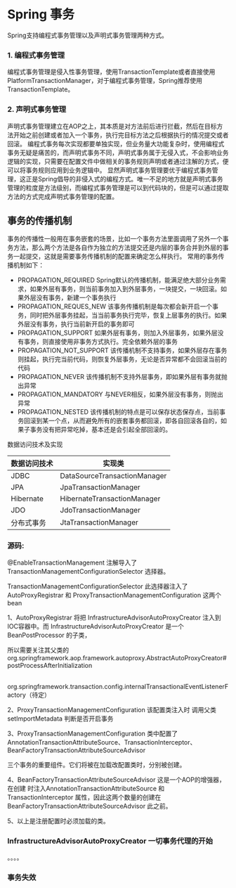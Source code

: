 # Spring 事务

Spring支持编程式事务管理以及声明式事务管理两种方式。

### 1. 编程式事务管理

编程式事务管理是侵入性事务管理，使用TransactionTemplate或者直接使用PlatformTransactionManager，对于编程式事务管理，Spring推荐使用TransactionTemplate。

### 2. 声明式事务管理

声明式事务管理建立在AOP之上，其本质是对方法前后进行拦截，然后在目标方法开始之前创建或者加入一个事务，执行完目标方法之后根据执行的情况提交或者回滚。
编程式事务每次实现都要单独实现，但业务量大功能复杂时，使用编程式事务无疑是痛苦的，而声明式事务不同，声明式事务属于无侵入式，不会影响业务逻辑的实现，只需要在配置文件中做相关的事务规则声明或者通过注解的方式，便可以将事务规则应用到业务逻辑中。
显然声明式事务管理要优于编程式事务管理，这正是Spring倡导的非侵入式的编程方式。唯一不足的地方就是声明式事务管理的粒度是方法级别，而编程式事务管理是可以到代码块的，但是可以通过提取方法的方式完成声明式事务管理的配置。

## 事务的传播机制

事务的传播性一般用在事务嵌套的场景，比如一个事务方法里面调用了另外一个事务方法，那么两个方法是各自作为独立的方法提交还是内层的事务合并到外层的事务一起提交，这就是需要事务传播机制的配置来确定怎么样执行。
常用的事务传播机制如下：

- PROPAGATION_REQUIRED
  Spring默认的传播机制，能满足绝大部分业务需求，如果外层有事务，则当前事务加入到外层事务，一块提交，一块回滚。如果外层没有事务，新建一个事务执行
- PROPAGATION_REQUES_NEW
  该事务传播机制是每次都会新开启一个事务，同时把外层事务挂起，当当前事务执行完毕，恢复上层事务的执行。如果外层没有事务，执行当前新开启的事务即可
- PROPAGATION_SUPPORT
  如果外层有事务，则加入外层事务，如果外层没有事务，则直接使用非事务方式执行。完全依赖外层的事务
- PROPAGATION_NOT_SUPPORT
  该传播机制不支持事务，如果外层存在事务则挂起，执行完当前代码，则恢复外层事务，无论是否异常都不会回滚当前的代码
- PROPAGATION_NEVER
  该传播机制不支持外层事务，即如果外层有事务就抛出异常
- PROPAGATION_MANDATORY
  与NEVER相反，如果外层没有事务，则抛出异常
- PROPAGATION_NESTED
  该传播机制的特点是可以保存状态保存点，当前事务回滚到某一个点，从而避免所有的嵌套事务都回滚，即各自回滚各自的，如果子事务没有把异常吃掉，基本还是会引起全部回滚的。



数据访问技术及实现

| 数据访问技术 | 实现类                       |
| ------------ | ---------------------------- |
| JDBC         | DataSourceTransactionManager |
| JPA          | JpaTransactionManager        |
| Hibernate    | HibernateTransactionManager  |
| JDO          | JdoTransactionManager        |
| 分布式事务   | JtaTransactionManager        |



### 源码:

@EnableTransactionManagement 注解导入了 TransactionManagementConfigurationSelector   选择器。

TransactionManagementConfigurationSelector    此选择器注入了  AutoProxyRegistrar 和  ProxyTransactionManagementConfiguration 这两个bean



1、AutoProxyRegistrar  将把 InfrastructureAdvisorAutoProxyCreator 注入到IOC容器中。而    InfrastructureAdvisorAutoProxyCreator  是一个 BeanPostProcessor 的子类，

所以需要关注其父类的 org.springframework.aop.framework.autoproxy.AbstractAutoProxyCreator#postProcessAfterInitialization

​			org.springframework.transaction.config.internalTransactionalEventListenerFactory（待定）



2、ProxyTransactionManagementConfiguration 该配置类注入时 调用父类 setImportMetadata  判断是否开启事务

3、ProxyTransactionManagementConfiguration  类中配置了  AnnotationTransactionAttributeSource、TransactionInterceptor、BeanFactoryTransactionAttributeSourceAdvisor

三个事务的重要组件。它们将被在加载改配置类时，分别被创建。

4、BeanFactoryTransactionAttributeSourceAdvisor  这是一个AOP的增强器，在创建 时注入AnnotationTransactionAttributeSource 和TransactionInterceptor 属性，因此这两个数量的创建在BeanFactoryTransactionAttributeSourceAdvisor 此之前。

5、以上是注册配置时必须加载的类。



### InfrastructureAdvisorAutoProxyCreator  一切事务代理的开始

。。。。











### 事务失效









